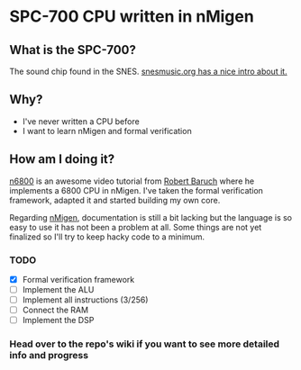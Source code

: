 # SPC-700 CPU written in nMigen
## What is the SPC-700?
The sound chip found in the SNES. [snesmusic.org has a nice intro about it.](http://snesmusic.org/files/spc700.html)

## Why?
* I've never written a CPU before
* I want to learn nMigen and formal verification

## How am I doing it?
[n6800](https://github.com/RobertBaruch/n6800) is an awesome video tutorial from [Robert Baruch](https://github.com/RobertBaruch/) where he implements a 6800 CPU in nMigen. I've taken the formal verification framework, adapted it and started building my own core.

Regarding [nMigen](https://github.com/nmigen/nmigen), documentation is still a bit lacking but the language is so easy to use it has not been a problem at all. Some things are not yet finalized so I'll try to keep hacky code to a minimum.

### TODO

- [x] Formal verification framework
- [ ] Implement the ALU
- [ ] Implement all instructions (3/256)
- [ ] Connect the RAM
- [ ] Implement the DSP

### Head over to the repo's wiki if you want to see more detailed info and progress